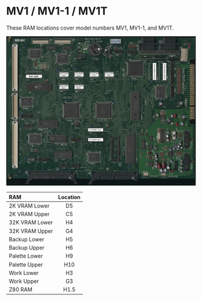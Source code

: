 # MV1 / MV1-1 / MV1T

These RAM locations cover model numbers MV1, MV1-1, and MV1T.  

![mv1 ram locations](images/mv1_ram.jpg)

|      RAM       | Location |
| :------------- | :------: |
| 2K VRAM Lower  |       D5 |
| 2K VRAM Upper  |       C5 |
| 32K VRAM Lower |       H4 |
| 32K VRAM Upper |       G4 |
| Backup Lower   |       H5 |
| Backup Upper   |       H6 |
| Palette Lower  |       H9 |
| Palette Upper  |      H10 |
| Work Lower     |       H3 |
| Work Upper     |       G3 |
| Z80 RAM        |     H1.5 |
